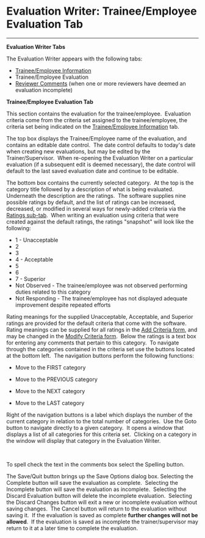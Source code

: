 # Evaluation Writer: Trainee/Employee Evaluation Tab 
-----

**Evaluation Writer Tabs**

The Evaluation Writer appears with the following tabs:

- [Trainee/Employee Information](<7dbk.md>)
- Trainee/Employee Evaluation
- [Reviewer Comments](<7dbq.md>) (when one or more reviewers have deemed an evaluation incomplete)

**Trainee/Employee Evaluation Tab**

This section contains the evaluation for the trainee/employee.&nbsp; Evaluation criteria come from the 
criteria set assigned to the trainee/employee, the criteria set being indicated 
on the 
[Trainee/Employee Information](<7dbk.md>) tab.

The top box displays the Trainee/Employee name of the evaluation, and contains an editable date control.&nbsp; The date control defaults to today's date when creating new evaluations, but may be edited by the Trainer/Supervisor.&nbsp; When re-opening the Evaluation Writer on a particular evaluation (if a subsequent edit is deemed necessary), the date control will default to the last saved evaluation date and continue to be editable.

The bottom box contains the currently selected category.&nbsp; At the top is the category title followed by a description of what is being evaluated.&nbsp; Underneath the description are the ratings.&nbsp; The software supplies nine possible ratings by default, and the list of ratings can be increased, decreased, or modified in several ways for newly-added criteria via the [Ratings sub-tab](<ratings.md>).&nbsp; When writing an evaluation using criteria that were created against the default ratings, the ratings "snapshot" will look like the following:

- 1 - Unacceptable
- 2
- 3
- 4 - Acceptable
- 5
- 6
- 7 - Superior
- Not Observed - The trainee/employee was not observed performing duties 
  related to this category
- Not Responding - The trainee/employee has not displayed adequate improvement despite repeated efforts

Rating meanings for the supplied Unacceptable, Acceptable, and Superior ratings are provided for the default criteria that come with the software.&nbsp; Rating meanings can be supplied for all ratings in the [Add Criteria form](<7gmo.md>), and may be changed in the [Modify Criteria form](<7jhs.md>).&nbsp; Below the ratings is a text box for entering any comments that pertain to this category.&nbsp; To navigate through the categories contained in the criteria set use the buttons located at the bottom left.&nbsp; The navigation buttons perform the following functions:

 - Move to the FIRST category

 - Move to the PREVIOUS category

 - Move to the NEXT category

 - Move to the LAST category

Right of the navigation buttons is a label which displays the number of the 
current category in relation to the total number of categories.&nbsp; Use the 
Goto button to navigate directly to a given category.&nbsp; It opens a window 
that displays a list of all categories for this criteria set.&nbsp; Clicking on 
a category in the window will display that category in the Evaluation Writer.

&nbsp; 

To spell check the text in the comments box select the Spelling button.

The Save/Quit button brings up the Save Options dialog box.  Selecting the Complete button will save the evaluation as complete.&nbsp; Selecting the Incomplete button will save the evaluation as incomplete.&nbsp; Selecting the Discard Evaluation button will delete the incomplete evaluation.&nbsp; Selecting the Discard Changes button will exit a new or incomplete evaluation without saving changes.&nbsp; The Cancel button will return to the evaluation without saving it.&nbsp; If the evaluation is saved as complete **further changes will not be allowed**.&nbsp; 
If the evaluation is saved as incomplete the trainer/supervisor may return to it 
at a later time to complete the evaluation.